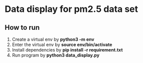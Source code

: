 # Data display for pm2.5 data set
## How to run
1. Create a virtual env by __python3 -m env__
2. Enter the virtual env by __source env/bin/activate__
3. Install dependencies by __pip install -r requirement.txt__
4. Run program by __python3 data_display.py__
